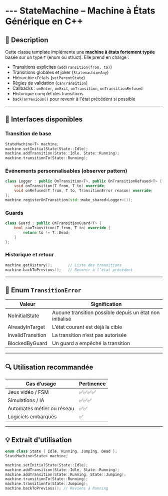 # --- StateMachine<T> – Machine à États Générique en C++

## 🧠 Description
Cette classe template implémente une **machine à états fortement typée** basée sur un type `T` (enum ou struct). Elle prend en charge :

- Transitions explicites (`addTransition(from, to)`)
- Transitions globales et joker (`StatemachineAny`)
- Hiérarchie d'états (`setParentState`)
- Règles de validation (`canTransition`)
- Callbacks : `onEnter`, `onExit`, `onTransition`, `onTransitionRefused`
- Historique complet des transitions
- `backToPrevious()` pour revenir à l'état précédent si possible

---

## 🧩 Interfaces disponibles

### Transition de base
```cpp
StateMachine<T> machine;
machine.setInitialState(State::Idle);
machine.addTransition(State::Idle, State::Running);
machine.transitionTo(State::Running);
```

### Événements personnalisables (observer pattern)
```cpp
class Logger : public OnTransition<T>, public OnTransitionRefused<T> {
    void onTransition(T from, T to) override;
    void onRefused(T from, T to, TransitionError reason) override;
};
machine.registerOnTransition(std::make_shared<Logger>());
```

### Guards
```cpp
class Guard : public OnTransitionGuard<T> {
    bool canTransition(T from, T to) override {
        return to != T::Dead;
    }
};
```

### Historique et retour
```cpp
machine.getHistory();       // Liste des transitions
machine.backToPrevious();   // Revenir à l’état précédent
```

---

## 🧾 Enum `TransitionError`
| Valeur           | Signification                      |
|------------------|------------------------------------|
| NoInitialState   | Aucune transition possible depuis un état non initialisé |
| AlreadyInTarget  | L’état courant est déjà la cible   |
| InvalidTransition| La transition n’est pas autorisée  |
| BlockedByGuard   | Un guard a empêché la transition   |

---

## 🔍 Utilisation recommandée

| Cas d’usage                    | Pertinence |
|--------------------------------|------------|
| Jeux vidéo / FSM               | ✅✅✅✅      |
| Simulations / IA               | ✅✅✅        |
| Automates métier ou réseau     | ✅✅         |
| Logiciels embarqués            | ✅          |

---

## 💡 Extrait d'utilisation
```cpp
enum class State { Idle, Running, Jumping, Dead };
StateMachine<State> machine;

machine.setInitialState(State::Idle);
machine.addTransition(State::Idle, State::Running);
machine.addTransition(State::Running, State::Jumping);
machine.transitionTo(State::Running);
machine.transitionTo(State::Jumping);
machine.backToPrevious(); // Reviens à Running
```
